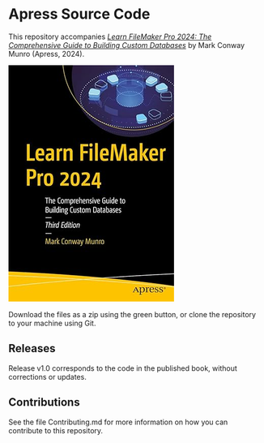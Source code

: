 # Apress Source Code

This repository accompanies [*Learn FileMaker Pro 2024: The Comprehensive Guide to Building Custom Databases*](https://www.link.springer.com/book/10.1007/9798868808340) by Mark Conway Munro (Apress, 2024).

[comment]: #cover
![Cover image](9798868808340.jpg)

Download the files as a zip using the green button, or clone the repository to your machine using Git.

## Releases

Release v1.0 corresponds to the code in the published book, without corrections or updates.

## Contributions

See the file Contributing.md for more information on how you can contribute to this repository.
